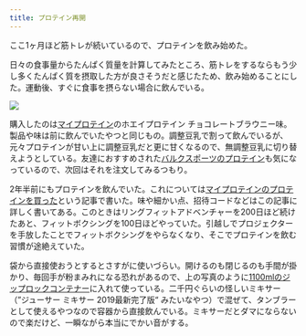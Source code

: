 ```yaml
---
title: プロテイン再開
---
```

ここ1ヶ月ほど筋トレが続いているので、プロテインを飲み始めた。

日々の食事量からたんぱく質量を計算してみたところ、筋トレをするならもう少し多くたんぱく質を摂取した方が良さそうだと感じたため、飲み始めることにした。運動後、すぐに食事を摂らない場合に飲んでいる。

![](https://lh3.googleusercontent.com/docs/ADP-6oH397UG1PtXR9RtvHzHPA-v2OU4ridyzkxnXHeLom1ZG-R8qK_ARHtmciq_TZXIhTZ1sgNERNnHTb3Zc2ZC9YbstW8BGaIFKIKgy1RD5wbSvI_ydQVqDw_-CE-06gRLASAyAbksWpL8hjHW160p7DGEUSg8vT_Q-qpTmomF16z27u4343m-DlQ9lv-w-gUhU7gZwpl5cCramfXhYMc5gJImvN6q_Pi-P-qjlkNEknGglpkypoDsAQzcqVQKR_G0ZLlTKCoJZoa-DEHNmr77SaTAwCJYdfU0Fh6W5IDfqt9GXzQgTGEyN-sByMWW2P7eKbwwidovfVXpHlT4PNw5_b3Xt-LyjG5fk7nVwZ6RQQfTXSfiMDsgx7V0XttAHHFjXBknNHvja7dDbZjFQo7S7hDTfp683_FWPE6KIwD9l9_zhMMwra_icZ9982qNPxkqGI5Ugw2d9rhB315oPGUSRzaqmwNXikYKRdUiXZo7bSTwtqBLACGm0rdUbulQ-iSz15LHQOjTzTmVh1LD4htizhmOHrbN5bPt-8IWH6mGQpwbteJKSSj1b92lVEoEft37Ug6pY_lNPG79RXwfy7nW0irEIlxFKkofvy65GWDamKoxPkXgKOfz9S0kGNetzRbklpF6TWqx6fF22NZalIVQyHbm2PE4xZL_WKHi3kqC0bkFU98w03iTI1e_vpHmekxeX9GPRbzZcphgNKUl4UbtFRVaaqeN19ocUfZAhSW5MG4NJPCoRuo4MpcQp-3Y3aUIjpBJ_fvoyB0K0xTMCja00zx2RbjMjmHt71_6jwHgJuy8YEcvgBROhswe60KOWPWKjkH4ZNewhOQ45JDq24ycHS8aB8IzWfXk3tgvUO3glhxcNq3YCJrKgoz0xMmaHylElDxKRhhpU1IqkvlvhEGD09GZq1EonQXftPwLLNOVYtk9f_zKq7IEQCEQoeOKzC4EF9JcjfWFyfMhILAtpSwU80Vb5cuOARq2y3Tw9tDkwWNQi2EOWyj_npqxyIwek75E8GPAvbbnvjJQrjZY8vJxcQp3wBEumM3TNL4glrH_FEoe0j7YXyzUeoxH6ZzZ5RxZqnvzkleMoEPB7lM8LQkEDC7rLm9TpNxWrDEGSSGRKJ_KQ08TuNWUIy6uN8xUPjXKEy5sSG-50UhqeIiETDCnGP9cF5UHD3t7vuCzYSq5D65sS-fehNvkU5aeafUDhIpHEzqyVuS-1-97aqLDgUsaKFo9_4x9xqQMNbPehIDH9FdLWVmD)

購入したのは[マイプロテイン](https://www.myprotein.jp/)のホエイプロテイン チョコレートブラウニー味。製品や味は前に飲んでいたやつと同じもの。調整豆乳で割って飲んでいるが、元々プロテインが甘い上に調整豆乳だと更に甘くなるので、無調整豆乳に切り替えようとしている。友達におすすめされた[バルクスポーツのプロテイン](https://www.amazon.co.jp/dp/B086JSPKT3)も気になっているので、次回はそれを注文してみるつもり。

2年半前にもプロテインを飲んでいた。これについては[マイプロテインのプロテインを買った](https://r7kamura.com/articles/2020-02-17-my-protein)という記事で書いた。味や細かい点、招待コードなどはこの記事に詳しく書いてある。このときはリングフィットアドベンチャーを200日ほど続けたあと、フィットボクシングを100日ほどやっていた。引越しでプロジェクターを手放したことでフィットボクシングをやらなくなり、そこでプロテインを飲む習慣が途絶えていた。

袋から直接使おうとするとさすがに使いづらい。開けるのも閉じるのも手間が掛かり、毎回手が粉まみれになる恐れがあるので、上の写真のように[1100mlのジップロックコンテナー](https://www.amazon.co.jp/dp/B01B7N6FXY)に入れて使っている。二千円ぐらいの怪しいミキサー（”ジューサー ミキサー 2019最新完了版“ みたいなやつ）で混ぜて、タンブラーとして使えるやつなので容器から直接飲んでいる。ミキサーだとダマにならないので楽だけど、一瞬ながら本当にでかい音がする。
